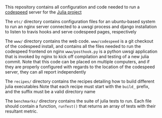 This repository contains all configuration and code needed to run a [codespeed](https://github.com/tobami/codespeed/) server for the [Julia project](http://julialang.org)

The `etc/` directory contains configuration files for an ubuntu-based system to run an nginx server connected to a uwsgi process and django installation to listen to travis hooks and serve codespeed pages, respectively

The `www/` directory contains the web code.
`www/codespeed` is a git checkout of the codespeed install, and contains all the files needed to run the codespeed frontend on nginx
`www/posthook.py` is a python uwsgi application that is invoked by nginx to kick off compilation and testing of a new julia commit.  Note that this code can be placed on multiple computers, and if they are properly configured with regards to the location of the codespeed server, they can all report independently

The `recipes/` directory contains the recipes detailing how to build different julia executables
Note that each recipe must start with the `build_` prefix, and the suffix must be a valid directory name

The `benchmarks/` directory contains the suite of julia tests to run.  Each file should contain a function, `runTest()` that returns an array of tests with their resultant metric.
